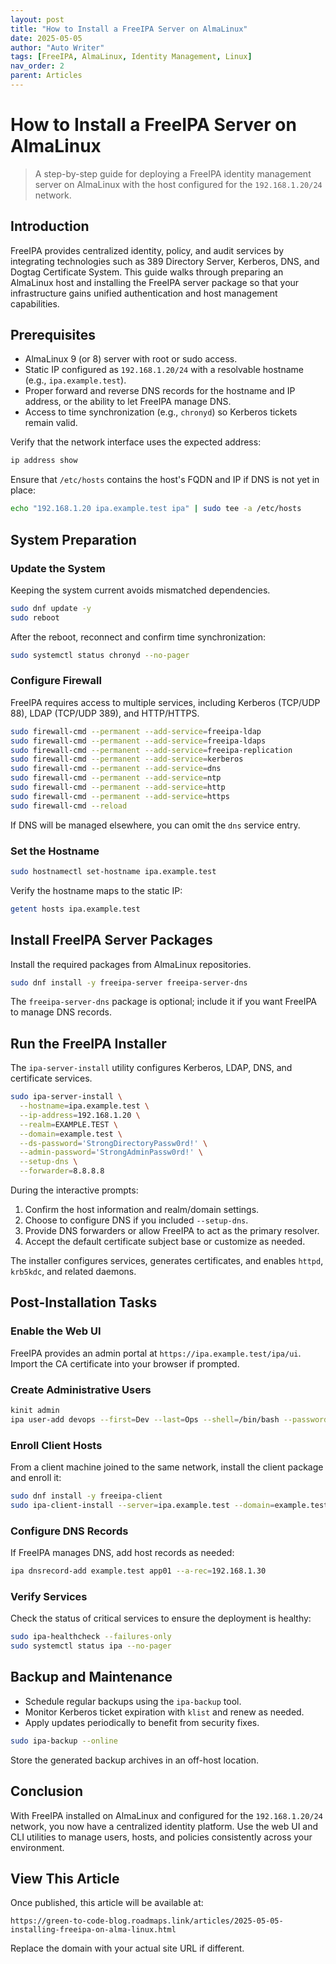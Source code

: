 ```yaml
---
layout: post
title: "How to Install a FreeIPA Server on AlmaLinux"
date: 2025-05-05
author: "Auto Writer"
tags: [FreeIPA, AlmaLinux, Identity Management, Linux]
nav_order: 2
parent: Articles
---
```


# How to Install a FreeIPA Server on AlmaLinux

> A step-by-step guide for deploying a FreeIPA identity management server on AlmaLinux with the host configured for the `192.168.1.20/24` network.

## Introduction

FreeIPA provides centralized identity, policy, and audit services by integrating technologies such as 389 Directory Server, Kerberos, DNS, and Dogtag Certificate System. This guide walks through preparing an AlmaLinux host and installing the FreeIPA server package so that your infrastructure gains unified authentication and host management capabilities.

## Prerequisites

- AlmaLinux 9 (or 8) server with root or sudo access.
- Static IP configured as `192.168.1.20/24` with a resolvable hostname (e.g., `ipa.example.test`).
- Proper forward and reverse DNS records for the hostname and IP address, or the ability to let FreeIPA manage DNS.
- Access to time synchronization (e.g., `chronyd`) so Kerberos tickets remain valid.

Verify that the network interface uses the expected address:

```bash
ip address show
```

Ensure that `/etc/hosts` contains the host's FQDN and IP if DNS is not yet in place:

```bash
echo "192.168.1.20 ipa.example.test ipa" | sudo tee -a /etc/hosts
```

## System Preparation

### Update the System

Keeping the system current avoids mismatched dependencies.

```bash
sudo dnf update -y
sudo reboot
```

After the reboot, reconnect and confirm time synchronization:

```bash
sudo systemctl status chronyd --no-pager
```

### Configure Firewall

FreeIPA requires access to multiple services, including Kerberos (TCP/UDP 88), LDAP (TCP/UDP 389), and HTTP/HTTPS.

```bash
sudo firewall-cmd --permanent --add-service=freeipa-ldap
sudo firewall-cmd --permanent --add-service=freeipa-ldaps
sudo firewall-cmd --permanent --add-service=freeipa-replication
sudo firewall-cmd --permanent --add-service=kerberos
sudo firewall-cmd --permanent --add-service=dns
sudo firewall-cmd --permanent --add-service=ntp
sudo firewall-cmd --permanent --add-service=http
sudo firewall-cmd --permanent --add-service=https
sudo firewall-cmd --reload
```

If DNS will be managed elsewhere, you can omit the `dns` service entry.

### Set the Hostname

```bash
sudo hostnamectl set-hostname ipa.example.test
```

Verify the hostname maps to the static IP:

```bash
getent hosts ipa.example.test
```

## Install FreeIPA Server Packages

Install the required packages from AlmaLinux repositories.

```bash
sudo dnf install -y freeipa-server freeipa-server-dns
```

The `freeipa-server-dns` package is optional; include it if you want FreeIPA to manage DNS records.

## Run the FreeIPA Installer

The `ipa-server-install` utility configures Kerberos, LDAP, DNS, and certificate services.

```bash
sudo ipa-server-install \
  --hostname=ipa.example.test \
  --ip-address=192.168.1.20 \
  --realm=EXAMPLE.TEST \
  --domain=example.test \
  --ds-password='StrongDirectoryPassw0rd!' \
  --admin-password='StrongAdminPassw0rd!' \
  --setup-dns \
  --forwarder=8.8.8.8
```

During the interactive prompts:

1. Confirm the host information and realm/domain settings.
2. Choose to configure DNS if you included `--setup-dns`.
3. Provide DNS forwarders or allow FreeIPA to act as the primary resolver.
4. Accept the default certificate subject base or customize as needed.

The installer configures services, generates certificates, and enables `httpd`, `krb5kdc`, and related daemons.

## Post-Installation Tasks

### Enable the Web UI

FreeIPA provides an admin portal at `https://ipa.example.test/ipa/ui`. Import the CA certificate into your browser if prompted.

### Create Administrative Users

```bash
kinit admin
ipa user-add devops --first=Dev --last=Ops --shell=/bin/bash --password
```

### Enroll Client Hosts

From a client machine joined to the same network, install the client package and enroll it:

```bash
sudo dnf install -y freeipa-client
sudo ipa-client-install --server=ipa.example.test --domain=example.test --realm=EXAMPLE.TEST
```

### Configure DNS Records

If FreeIPA manages DNS, add host records as needed:

```bash
ipa dnsrecord-add example.test app01 --a-rec=192.168.1.30
```

### Verify Services

Check the status of critical services to ensure the deployment is healthy:

```bash
sudo ipa-healthcheck --failures-only
sudo systemctl status ipa --no-pager
```

## Backup and Maintenance

- Schedule regular backups using the `ipa-backup` tool.
- Monitor Kerberos ticket expiration with `klist` and renew as needed.
- Apply updates periodically to benefit from security fixes.

```bash
sudo ipa-backup --online
```

Store the generated backup archives in an off-host location.

## Conclusion

With FreeIPA installed on AlmaLinux and configured for the `192.168.1.20/24` network, you now have a centralized identity platform. Use the web UI and CLI utilities to manage users, hosts, and policies consistently across your environment.

## View This Article

Once published, this article will be available at:

```
https://green-to-code-blog.roadmaps.link/articles/2025-05-05-installing-freeipa-on-alma-linux.html
```

Replace the domain with your actual site URL if different.
